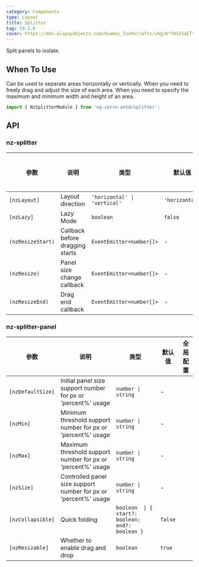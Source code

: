 ```yaml
---
category: Components
type: Layout
title: Splitter
tag: 19.2.0
cover: https://mdn.alipayobjects.com/huamei_7uahnr/afts/img/A*f0SISaETY0wAAAAAAAAAAAAADrJ8AQ/original
---
```


Split panels to isolate.

## When To Use

Can be used to separate areas horizontally or vertically. When you need to freely drag and adjust the size of each area.
When you need to specify the maximum and minimum width and height of an area.

```ts
import { NzSplitterModule } from 'ng-zorro-antd/splitter';
```

## API

### nz-splitter

| 参数                | 说明                              | 类型                           | 默认值            | 全局配置 |
|-------------------|---------------------------------|------------------------------|----------------|------|
| `[nzLayout]`      | Layout direction                | `'horizontal' \| 'vertical'` | `'horizontal'` |      |
| `[nzLazy]`        | Lazy Mode                       | `boolean`                    | `false`        |      |
| `(nzResizeStart)` | Callback before dragging starts | `EventEmitter<number[]>`     | -              |      |
| `(nzResize)`      | Panel size change callback	     | `EventEmitter<number[]>`     | -              |      |
| `(nzResizeEnd)`   | Drag end callback	              | `EventEmitter<number[]>`     | -              |      |

### nz-splitter-panel

| 参数                | 说明                                                              | 类型                                               | 默认值     | 全局配置 |
|-------------------|-----------------------------------------------------------------|--------------------------------------------------|---------|------|
| `[nzDefaultSize]` | Initial panel size support number for px or 'percent%' usage    | `number \| string`                               | -       |      |
| `[nzMin]`         | Minimum threshold support number for px or 'percent%' usage     | `number \| string`                               | -       |      |
| `[nzMax]`         | Maximum threshold support number for px or 'percent%' usage     | `number \| string`                               | -       |      |
| `[nzSize]`        | Controlled panel size support number for px or 'percent%' usage | `number \| string`                               | -       |      |
| `[nzCollapsible]` | Quick folding                                                   | `boolean  \| { start?: boolean; end?: boolean }` | `false` |      |
| `[nzResizable]`   | Whether to enable drag and drop                                 | `boolean`                                        | `true`  |      |
